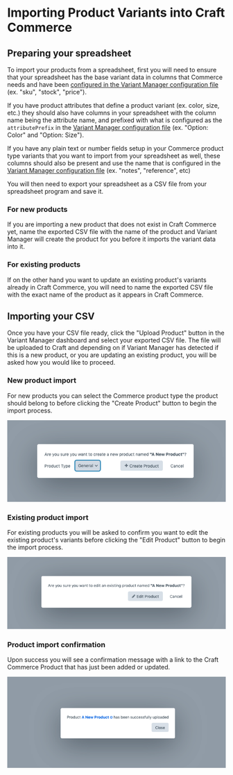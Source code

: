 # Importing Product Variants into Craft Commerce

## Preparing your spreadsheet

To import your products from a spreadsheet, first you will need to ensure that your spreadsheet has the base variant
data in columns that Commerce needs and have been
[configured in the Variant Manager configuration file](../getting-started/configuration.md) (ex. "sku", "stock",
"price").

If you have product attributes that define a product variant (ex. color, size, etc.) they should also have columns in
your spreadsheet with the column name being the attribute name, and prefixed with what is configured as the
`attributePrefix` in the [Variant Manager configuration file](../getting-started/configuration.md)
(ex. "Option: Color" and "Option: Size").

If you have any plain text or number fields setup in your Commerce product type variants that you want to import from
your spreadsheet as well, these columns should also be present and use the name that is configured in the
[Variant Manager configuration file](../getting-started/configuration.md) (ex. "notes", "reference", etc)

You will then need to export your spreadsheet as a CSV file from your spreadsheet program and save it.

### For new products

If you are importing a new product that does not exist in Craft Commerce yet, name the exported CSV file with the name
of the product and Variant Manager will create the product for you before it imports the variant data into it.

### For existing products

If on the other hand you want to update an existing product's variants already in Craft Commerce, you will need to name
the exported CSV file with the exact name of the product as it appears in Craft Commerce.

## Importing your CSV

Once you have your CSV file ready, click the "Upload Product" button in the Variant Manager dashboard and select
your exported CSV file. The file will be uploaded to Craft and depending on if Variant Manager has detected if this is
a new product, or you are updating an existing product, you will be asked how you would like to proceed.

### New product import

For new products you can select the Commerce product type the product should belong to before clicking the "Create
Product" button to begin the import process.

![Screenshot](../../resources/img/product-import-new.png)

### Existing product import

For existing products you will be asked to confirm you want to edit the existing product's variants before clicking the
"Edit Product" button to begin the import process.

![Screenshot](../../resources/img/product-import-edit.png)

### Product import confirmation

Upon success you will see a confirmation message with a link to the Craft Commerce Product that has just been added or
updated.

![Screenshot](../../resources/img/product-import-success.png)

